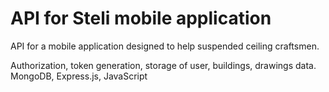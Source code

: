 # API for Steli mobile application

API for a mobile application designed to help suspended ceiling craftsmen.

Authorization, token generation, storage of user, buildings, drawings data.
MongoDB, Express.js, JavaScript

